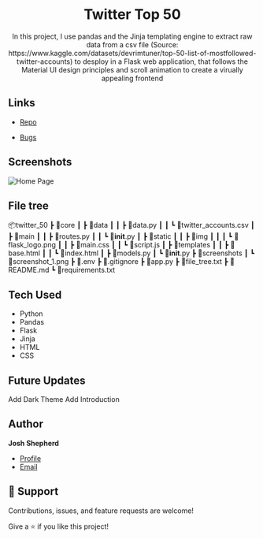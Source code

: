 <h1 align="center">Twitter Top 50</h1>

<p align="center"><project-description>
 In this project, I use pandas and the Jinja templating engine to extract raw data from a csv file (Source: https://www.kaggle.com/datasets/devrimtuner/top-50-list-of-mostfollowed-twitter-accounts) to desploy in a Flask web application, that follows the Material UI design principles and scroll animation to create a virually appealing frontend
 </p>

## Links

- [Repo](https://github.com/Rohit19060/twitter_50 "Twitter Top 50 Repo")


- [Bugs](https://github.com/Rohit19060/twitter_50/issues "Issues Page")


## Screenshots

![Home Page](/screenshots/sceenshot_1.png "Home Page")

## File tree
📦twitter_50
 ┣ 📂core
 ┃ ┣ 📂data
 ┃ ┃ ┣ 📜data.py
 ┃ ┃ ┗ 📜twitter_accounts.csv
 ┃ ┣ 📂main
 ┃ ┃ ┣ 📜routes.py
 ┃ ┃ ┗ 📜__init__.py
 ┃ ┣ 📂static
 ┃ ┃ ┣ 📂img
 ┃ ┃ ┃ ┗ 📜flask_logo.png
 ┃ ┃ ┣ 📜main.css
 ┃ ┃ ┗ 📜script.js
 ┃ ┣ 📂templates
 ┃ ┃ ┣ 📜base.html
 ┃ ┃ ┗ 📜index.html
 ┃ ┣ 📜models.py
 ┃ ┗ 📜__init__.py
 ┣ 📂screenshots
 ┃ ┗ 📜screenshot_1.png
 ┣ 📜.env
 ┣ 📜.gitignore
 ┣ 📜app.py
 ┣ 📜file_tree.txt
 ┣ 📜README.md
 ┗ 📜requirements.txt

## Tech Used

- Python
- Pandas
- Flask
- Jinja
- HTML
- CSS

## Future Updates

Add Dark Theme
Add Introduction

## Author

**Josh Shepherd**

- [Profile](https://github.com/Optimized-Coder "Josh Shepherd")
- [Email](mailto:joshuashepherd877@gmail.com?subject=Hi "Hi!")

## 🤝 Support

Contributions, issues, and feature requests are welcome!

Give a ⭐️ if you like this project!
